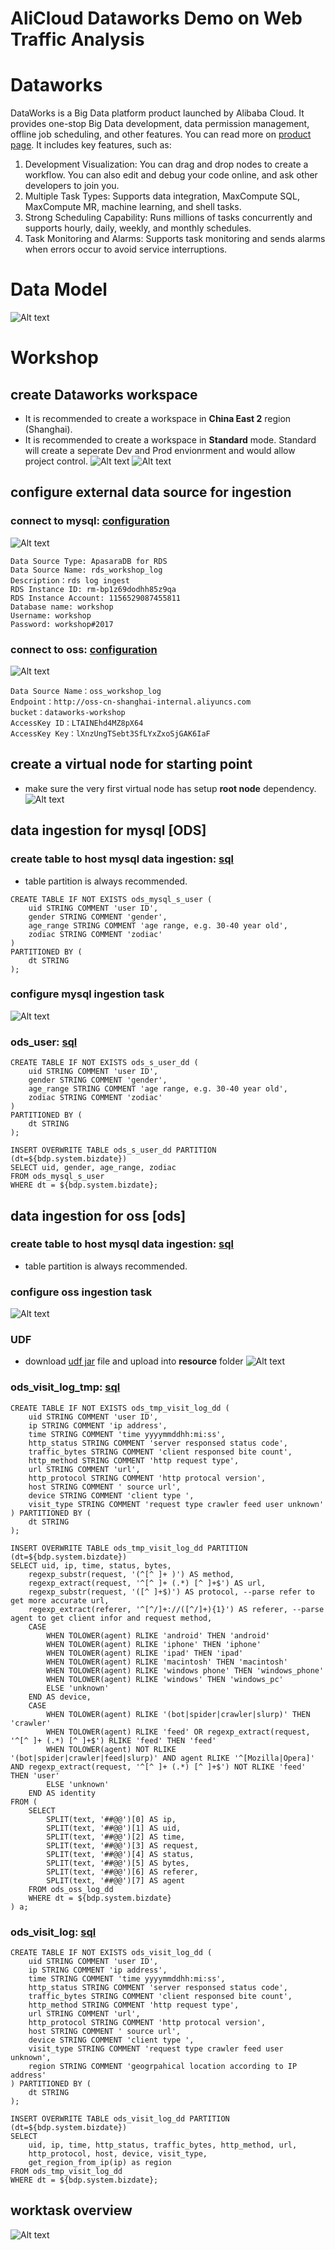 # AliCloud Dataworks Demo on Web Traffic Analysis

# Dataworks

DataWorks is a Big Data platform product launched by Alibaba Cloud. It provides one-stop Big Data development, data permission management, offline job scheduling, and other features. You can read more on [product page](https://www.alibabacloud.com/product/ide). It includes key features, such as: 

1. Development Visualization: You can drag and drop nodes to create a workflow. You can also edit and debug your code online, and ask other developers to join you.
2. Multiple Task Types: Supports data integration, MaxCompute SQL, MaxCompute MR, machine learning, and shell tasks.
3. Strong Scheduling Capability: Runs millions of tasks concurrently and supports hourly, daily, weekly, and monthly schedules.
4. Task Monitoring and Alarms: Supports task monitoring and sends alarms when errors occur to avoid service interruptions.


# Data Model
![Alt text](/demo_screenshot/data_model.png)


# Workshop
## create Dataworks workspace
* It is recommended to create a workspace in __China East 2__ region (Shanghai). 
* It is recommended to create a workspace in __Standard__ mode. Standard will create a seperate Dev and Prod envionrment and would allow project control. 
![Alt text](/demo_screenshot/dataworks_create_workspace.jpg)
![Alt text](/demo_screenshot/dataworks_standard_mode.jpg)

## configure external data source for ingestion
### connect to mysql: [configuration](/config_mysql_in.sql)
![Alt text](/demo_screenshot/datasource_mysql_in.jpg)
```
Data Source Type: ApasaraDB for RDS
Data Source Name: rds_workshop_log
Description：rds log ingest
RDS Instance ID: rm-bp1z69dodhh85z9qa
RDS Instance Account: 1156529087455811
Database name: workshop
Username: workshop
Password: workshop#2017
```
### connect to oss: [configuration](/datasource_oss_in.jpg)
![Alt text](/demo_screenshot/datasource_oss_in.jpg)
```
Data Source Name：oss_workshop_log
Endpoint：http://oss-cn-shanghai-internal.aliyuncs.com
bucket：dataworks-workshop
AccessKey ID：LTAINEhd4MZ8pX64
AccessKey Key：lXnzUngTSebt3SfLYxZxoSjGAK6IaF
```
## create a virtual node for starting point
* make sure the very first virtual node has setup __root node__ dependency. 
![Alt text](/demo_screenshot/virtual_node_root.jpg)

## data ingestion for mysql [ODS]
### create table to host mysql data ingestion: [sql](sql_dd_e2e_mysql.sql)
* table partition is always recommended. 
```
CREATE TABLE IF NOT EXISTS ods_mysql_s_user (
    uid STRING COMMENT 'user ID',
    gender STRING COMMENT 'gender',
    age_range STRING COMMENT 'age range, e.g. 30-40 year old',
    zodiac STRING COMMENT 'zodiac'
)
PARTITIONED BY (
    dt STRING
);
```
### configure mysql ingestion task
![Alt text](/demo_screenshot/ingest_mysql.jpg)

### ods_user: [sql](/demo_screenshot/sql_ods_s_user_dd.sql)
```
CREATE TABLE IF NOT EXISTS ods_s_user_dd (
    uid STRING COMMENT 'user ID',
    gender STRING COMMENT 'gender',
    age_range STRING COMMENT 'age range, e.g. 30-40 year old',
    zodiac STRING COMMENT 'zodiac'
)
PARTITIONED BY (
    dt STRING
);

INSERT OVERWRITE TABLE ods_s_user_dd PARTITION (dt=${bdp.system.bizdate})
SELECT uid, gender, age_range, zodiac
FROM ods_mysql_s_user
WHERE dt = ${bdp.system.bizdate};
```

## data ingestion for oss [ods]

### create table to host mysql data ingestion: [sql](sql_dd_e2e_mysql.sql)
* table partition is always recommended. 

### configure oss ingestion task
![Alt text](/demo_screenshot/ingest_oss.jpg)

### UDF
* download [udf jar](/udf/ip2region.jar) file and upload into __resource__ folder
![Alt text](/demo_screenshot/udf_get_region_ip.jpg)

### ods_visit_log_tmp: [sql](sql_ods_tmp_visit_log_dd.sql)
```
CREATE TABLE IF NOT EXISTS ods_tmp_visit_log_dd (
    uid STRING COMMENT 'user ID',
    ip STRING COMMENT 'ip address',
    time STRING COMMENT 'time yyyymmddhh:mi:ss',
    http_status STRING COMMENT 'server responsed status code',
    traffic_bytes STRING COMMENT 'client responsed bite count',
    http_method STRING COMMENT 'http request type',
    url STRING COMMENT 'url',
    http_protocol STRING COMMENT 'http protocal version',
    host STRING COMMENT ' source url',
    device STRING COMMENT 'client type ',
    visit_type STRING COMMENT 'request type crawler feed user unknown'
) PARTITIONED BY (
    dt STRING
);

INSERT OVERWRITE TABLE ods_tmp_visit_log_dd PARTITION (dt=${bdp.system.bizdate})
SELECT uid, ip, time, status, bytes, 
    regexp_substr(request, '(^[^ ]+ )') AS method, 
    regexp_extract(request, '^[^ ]+ (.*) [^ ]+$') AS url, 
    regexp_substr(request, '([^ ]+$)') AS protocol, --parse refer to get more accurate url, 
    regexp_extract(referer, '^[^/]+://([^/]+){1}') AS referer, --parse agent to get client infor and request method, 
    CASE
        WHEN TOLOWER(agent) RLIKE 'android' THEN 'android'
        WHEN TOLOWER(agent) RLIKE 'iphone' THEN 'iphone'
        WHEN TOLOWER(agent) RLIKE 'ipad' THEN 'ipad'
        WHEN TOLOWER(agent) RLIKE 'macintosh' THEN 'macintosh'
        WHEN TOLOWER(agent) RLIKE 'windows phone' THEN 'windows_phone'
        WHEN TOLOWER(agent) RLIKE 'windows' THEN 'windows_pc'
        ELSE 'unknown'
    END AS device, 
    CASE
        WHEN TOLOWER(agent) RLIKE '(bot|spider|crawler|slurp)' THEN 'crawler'
        WHEN TOLOWER(agent) RLIKE 'feed' OR regexp_extract(request, '^[^ ]+ (.*) [^ ]+$') RLIKE 'feed' THEN 'feed'
        WHEN TOLOWER(agent) NOT RLIKE '(bot|spider|crawler|feed|slurp)' AND agent RLIKE '^[Mozilla|Opera]' AND regexp_extract(request, '^[^ ]+ (.*) [^ ]+$') NOT RLIKE 'feed' THEN 'user'
        ELSE 'unknown'
    END AS identity
FROM (
    SELECT 
        SPLIT(text, '##@@')[0] AS ip, 
        SPLIT(text, '##@@')[1] AS uid, 
        SPLIT(text, '##@@')[2] AS time, 
        SPLIT(text, '##@@')[3] AS request, 
        SPLIT(text, '##@@')[4] AS status, 
        SPLIT(text, '##@@')[5] AS bytes, 
        SPLIT(text, '##@@')[6] AS referer, 
        SPLIT(text, '##@@')[7] AS agent
    FROM ods_oss_log_dd
    WHERE dt = ${bdp.system.bizdate}
) a;
```

### ods_visit_log: [sql](sql_ods_visit_log_dd.sql)
```
CREATE TABLE IF NOT EXISTS ods_visit_log_dd (
    uid STRING COMMENT 'user ID',
    ip STRING COMMENT 'ip address',
    time STRING COMMENT 'time yyyymmddhh:mi:ss',
    http_status STRING COMMENT 'server responsed status code',
    traffic_bytes STRING COMMENT 'client responsed bite count',
    http_method STRING COMMENT 'http request type',
    url STRING COMMENT 'url',
    http_protocol STRING COMMENT 'http protocal version',
    host STRING COMMENT ' source url',
    device STRING COMMENT 'client type ',
    visit_type STRING COMMENT 'request type crawler feed user unknown',
    region STRING COMMENT 'geogrpahical location according to IP address'
) PARTITIONED BY (
    dt STRING
);

INSERT OVERWRITE TABLE ods_visit_log_dd PARTITION (dt=${bdp.system.bizdate})
SELECT 
    uid, ip, time, http_status, traffic_bytes, http_method, url, 
    http_protocol, host, device, visit_type,
    get_region_from_ip(ip) as region
FROM ods_tmp_visit_log_dd
WHERE dt = ${bdp.system.bizdate};
```

## worktask overview
![Alt text](/demo_screenshot/workflow_overview.jpg)
